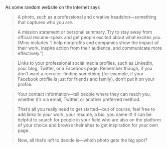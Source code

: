 As some random website on the internet says
> A photo, such as a professional and creative headshot—something that captures who you are.

> A mission statement or personal summary. Try to stay away from official resume-speak and get people excited about what excites you. (Mine includes “I help nonprofits and companies show the impact of their work, inspire action from their audience, and communicate more effectively.”)

> Links to your professional social media profiles, such as LinkedIn, your blog, Twitter, or a Facebook page. Remember though, if you don’t want a recruiter finding something (for example, if your Facebook profile is just for friends and family), don’t put it on your profile.

>Your contact information—tell people where they can reach you, whether it’s via email, Twitter, or another preferred method.

>That’s all you really need to get started—but of course, feel free to add links to your work, your resume, a bio, you name it! It can be helpful to search for people in your field who are also on the platform of your choice and browse their sites to get inspiration for your own page.

>Now, all that’s left to decide is—which photo gets the big spot?
